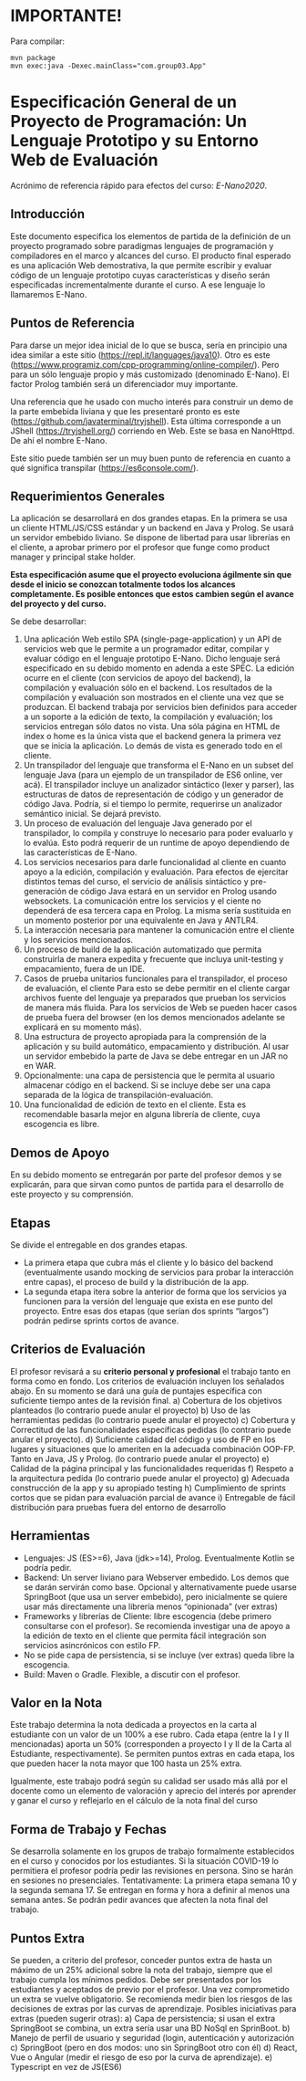 # IMPORTANTE!

Para compilar:

```shell
mvn package
mvn exec:java -Dexec.mainClass="com.group03.App"
```

# Especificación General de un Proyecto de Programación: Un Lenguaje Prototipo y su Entorno Web de Evaluación

Acrónimo de referencia rápido para efectos del curso: _E-Nano2020_.

## Introducción

Este documento especifica los elementos de partida de la definición de un proyecto programado sobre paradigmas lenguajes de programación y compiladores en el marco y alcances del curso. El producto final esperado es una aplicación Web demostrativa, la que permite escribir y evaluar código de un lenguaje prototipo cuyas características y diseño serán especificadas incrementalmente durante el curso. A ese lenguaje lo llamaremos E-Nano.

## Puntos de Referencia

Para darse un mejor idea inicial de lo que se busca, sería en principio una idea similar a este sitio (https://repl.it/languages/java10). Otro es este (https://www.programiz.com/cpp-programming/online-compiler/). Pero para un sólo lenguaje propio y más customizado (denominado E-Nano). El factor Prolog también será un diferenciador muy importante.

Una referencia que he usado con mucho interés para construir un demo de la parte embebida liviana y que les presentaré pronto es este (https://github.com/javaterminal/tryjshell). Esta última corresponde a un JShell (https://tryjshell.org/) corriendo en Web. Este se basa en NanoHttpd. De ahí el nombre E-Nano.

Este sitio puede también ser un muy buen punto de referencia en cuanto a qué significa transpilar (https://es6console.com/).

## Requerimientos Generales

La aplicación se desarrollará en dos grandes etapas. En la primera se usa un cliente HTML/JS/CSS estándar y un backend en Java y Prolog. Se usará un servidor embebido liviano. Se dispone de libertad para usar librerías en el cliente, a aprobar primero por el profesor que funge como product manager y principal stake holder.

**Esta especificación asume que el proyecto evoluciona ágilmente sin que desde el inicio se conozcan totalmente todos los alcances completamente. Es posible entonces que estos cambien según el avance del proyecto y del curso.**

Se debe desarrollar:

1. Una aplicación Web estilo SPA (single-page-application) y un API de servicios web que le permite a un programador editar, compilar y evaluar código en el lenguaje prototipo E-Nano. Dicho lenguaje será especificado en su debido momento en adenda a este SPEC. La edición ocurre en el cliente (con servicios de apoyo del backend), la compilación y evaluación sólo en el backend. Los resultados de la compilación y evaluación son mostrados en el cliente una vez que se produzcan. El backend trabaja por servicios bien definidos para acceder a un soporte a la edición de texto, la compilación y evaluación; los servicios entregan sólo datos no vista. Una sóla página en HTML de index o home es la única vista que el backend genera la primera vez que se inicia la aplicación. Lo demás de vista es generado todo en el cliente.
2. Un transpilador del lenguaje que transforma el E-Nano en un subset del lenguaje Java (para un ejemplo de un transpilador de ES6 online, ver acá). El transpilador incluye un analizador sintáctico (lexer y parser), las estructuras de datos de representación de código y un generador de código Java. Podría, si el tiempo lo permite, requerirse un analizador semántico inicial. Se dejará previsto.
3. Un proceso de evaluación del lenguaje Java generado por el transpilador, lo compila y construye lo necesario para poder evaluarlo y lo evalúa. Esto podrá requerir de un runtime de apoyo dependiendo de las características de E-Nano.
4. Los servicios necesarios para darle funcionalidad al cliente en cuanto apoyo a la edición, compilación y evaluación. Para efectos de ejercitar distintos temas del curso, el servicio de análisis sintáctico y pre-generación de código Java estará en un servidor en Prolog usando websockets. La comunicación entre los servicios y el ciente no dependerá de esa tercera capa en Prolog. La misma sería sustituida en un momento posterior por una equivalente en Java y ANTLR4.
5. La interacción necesaria para mantener la comunicación entre el cliente y los servicios mencionados.
6. Un proceso de build de la aplicación automatizado que permita construirla de manera expedita y frecuente que incluya unit-testing y empacamiento, fuera de un IDE.
7. Casos de prueba unitarios funcionales para el transpilador, el proceso de evaluación, el cliente Para esto se debe permitir en el cliente cargar archivos fuente del lenguaje ya preparados que prueban los servicios de manera más fluida. Para los servicios de Web se pueden hacer casos de prueba fuera del browser (en los demos mencionados adelante se explicará en su momento más).
8. Una estructura de proyecto apropiada para la comprensión de la aplicación y su build automático, empacamiento y distribución. Al usar un servidor embebido la parte de Java se debe entregar en un JAR no en WAR.
9. Opcionalmente: una capa de persistencia que le permita al usuario almacenar código en el backend. Si se incluye debe ser una capa separada de la lógica de transpilación-evaluación.
10. Una funcionalidad de edición de texto en el cliente. Esta es recomendable basarla mejor en alguna librería de cliente, cuya escogencia es libre.

## Demos de Apoyo

En su debido momento se entregarán por parte del profesor demos y se explicarán, para que sirvan como puntos de partida para el desarrollo de este proyecto y su comprensión.

## Etapas

Se divide el entregable en dos grandes etapas.
- La primera etapa que cubra más el cliente y lo básico del backend (eventualmente usando mocking de servicios para probar la interacción entre capas), el proceso de build y la distribución de la app.
- La segunda etapa itera sobre la anterior de forma que los servicios ya funcionen para la versión del lenguaje que exista en ese punto del proyecto. Entre esas dos etapas (que serían dos sprints “largos”) podrán pedirse sprints cortos de avance.

## Criterios de Evaluación

El profesor revisará a su **criterio personal y profesional** el trabajo tanto en forma como en fondo. Los criterios de evaluación incluyen los señalados abajo. En su momento se dará una guía de puntajes específica con suficiente tiempo antes de la revisión final.
a) Cobertura de los objetivos planteados (lo contrario puede anular el proyecto)
b) Uso de las herramientas pedidas (lo contrario puede anular el proyecto)
c) Cobertura y Correctitud de las funcionalidades específicas pedidas (lo contrario puede anular el proyecto).
d) Suficiente calidad del código y uso de FP en los lugares y situaciones que lo ameriten en la adecuada combinación OOP-FP. Tanto en Java, JS y Prolog. (lo contrario puede anular el proyecto)
e) Calidad de la página principal y las funcionalidades requeridas
f) Respeto a la arquitectura pedida (lo contrario puede anular el proyecto)
g) Adecuada construcción de la app y su apropiado testing
h) Cumplimiento de sprints cortos que se pidan para evaluación parcial de avance
i) Entregable de fácil distribución para pruebas fuera del entorno de desarrollo

## Herramientas

- Lenguajes: JS (ES>=6), Java (jdk>=14), Prolog. Eventualmente Kotlin se podría pedir.
- Backend: Un server liviano para Webserver embedido. Los demos que se darán servirán como base. Opcional y alternativamente puede usarse SpringBoot (que usa un server embebido), pero inicialmente se quiere usar más directamente una librería menos “opinionada” (ver extras)
- Frameworks y librerías de Cliente: libre escogencia (debe primero consultarse con el profesor). Se recomienda investigar una de apoyo a la edición de texto en el cliente que permita fácil integración son servicios asincrónicos con estilo FP.
- No se pide capa de persistencia, si se incluye (ver extras) queda libre la escogencia.
- Build: Maven o Gradle. Flexible, a discutir con el profesor.

## Valor en la Nota

Este trabajo determina la nota dedicada a proyectos en la carta al estudiante con un valor de un 100% a ese rubro. Cada etapa (entre la I y II mencionadas) aporta un 50% (corresponden a proyecto I y II de la Carta al Estudiante, respectivamente). Se permiten puntos extras en cada etapa, los que pueden hacer la nota mayor que 100 hasta un 25% extra.

Igualmente, este trabajo podrá según su calidad ser usado más allá por el docente como un elemento de valoración y aprecio del interés por aprender y ganar el curso y reflejarlo en el cálculo de la nota final del curso

## Forma de Trabajo y Fechas

Se desarrolla solamente en los grupos de trabajo formalmente establecidos en el curso y conocidos por los estudiantes. Si la situación COVID-19 lo permitiera el profesor podría pedir las revisiones en persona. Sino se harán en sesiones no presenciales. Tentativamente: La primera etapa semana 10 y la segunda semana 17. Se entregan en forma y hora a definir al menos una semana antes. Se podrán pedir avances que afecten la nota final del trabajo.

## Puntos Extra

Se pueden, a criterio del profesor, conceder puntos extra de hasta un máximo de un 25% adicional sobre la nota del trabajo, siempre que el trabajo cumpla los mínimos pedidos. Debe ser presentados por los estudiantes y aceptados de previo por el profesor. Una vez comprometido un extra se vuelve obligatorio. Se recomienda medir bien los riesgos de las decisiones de extras por las curvas de aprendizaje. Posibles iniciativas para extras (pueden sugerir otras):
a) Capa de persistencia; si usan el extra SpringBoot se combina, un extra sería usar una BD
NoSql en SprinBoot.
b) Manejo de perfil de usuario y seguridad (login, autenticación y autorización
c) SpringBoot (pero en dos modos: uno sin SpringBoot otro con él)
d) React, Vue o Angular (medir el riesgo de eso por la curva de aprendizaje).
e) Typescript en vez de JS(ES6)
